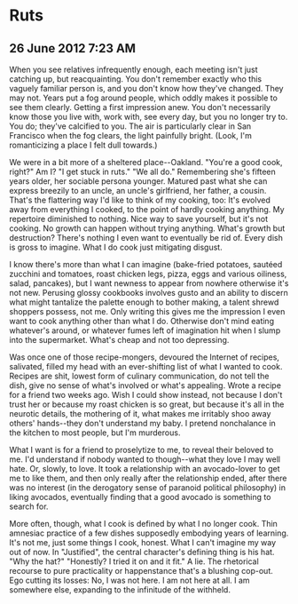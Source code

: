 # Ruts
## 26 June 2012 7:23 AM

When you see relatives infrequently enough, each meeting isn't just catching up, but reacquainting. You don't remember exactly who this vaguely familiar person is, and you don't know how they've changed. They may not. Years put a fog around people, which oddly makes it possible to see them clearly. Getting a first impression anew. You don't necessarily know those you live with, work with, see every day, but you no longer try to. You do; they've calcified to you. The air is particularly clear in San Francisco when the fog clears, the light painfully bright. (Look, I'm romanticizing a place I felt dull towards.)

We were in a bit more of a sheltered place--Oakland. "You're a good cook, right?" Am I? "I get stuck in ruts." "We all do." Remembering she's fifteen years older, her sociable persona younger. Matured past what she can express breezily to an uncle, an uncle's girlfriend, her father, a cousin. That's the flattering way I'd like to think of my cooking, too: It's evolved away from everything I cooked, to the point of hardly cooking anything. My repertoire diminished to nothing. Nice way to save yourself, but it's not cooking. No growth can happen without trying anything. What's growth but destruction? There's nothing I even want to eventually be rid of. Every dish is gross to imagine. What I do cook just mitigating disgust.

I know there's more than what I can imagine (bake-fried potatoes, sautéed zucchini and tomatoes, roast chicken legs, pizza, eggs and various oiliness, salad, pancakes), but I want newness to appear from nowhere otherwise it's not new. Perusing glossy cookbooks involves gusto and an ability to discern what might tantalize the palette enough to bother making, a talent shrewd shoppers possess, not me. Only writing this gives me the impression I even want to cook anything other than what I do. Otherwise don't mind eating whatever's around, or whatever fumes left of imagination hit when I slump into the supermarket. What's cheap and not too depressing.

Was once one of those recipe-mongers, devoured the Internet of recipes, salivated, filled my head with an ever-shifting list of what I wanted to cook. Recipes are shit, lowest form of culinary communication, do not tell the dish, give no sense of what's involved or what's appealing. Wrote a recipe for a friend two weeks ago. Wish I could show instead, not because I don't trust her or because my roast chicken is so great, but because it's all in the neurotic details, the mothering of it, what makes me irritably shoo away others' hands--they don't understand my baby. I pretend nonchalance in the kitchen to most people, but I'm murderous.

What I want is for a friend to proselytize to me, to reveal their beloved to me. I'd understand if nobody wanted to though--what they love I may well hate. Or, slowly, to love. It took a relationship with an avocado-lover to get me to like them, and then only really after the relationship ended, after there was no interest (in the derogatory sense of paranoid political philosophy) in liking avocados, eventually finding that a good avocado is something to search for.

More often, though, what I cook is defined by what I no longer cook. Thin amnesiac practice of a few dishes supposedly embodying years of learning. It's not me, just some things I cook, honest. What I can't imagine my way out of now. In "Justified", the central character's defining thing is his hat. "Why the hat?" "Honestly? I tried it on and it fit." A lie. The rhetorical recourse to pure practicality or happenstance that's a blushing cop-out. Ego cutting its losses: No, I was not here. I am not here at all. I am somewhere else, expanding to the infinitude of the withheld.